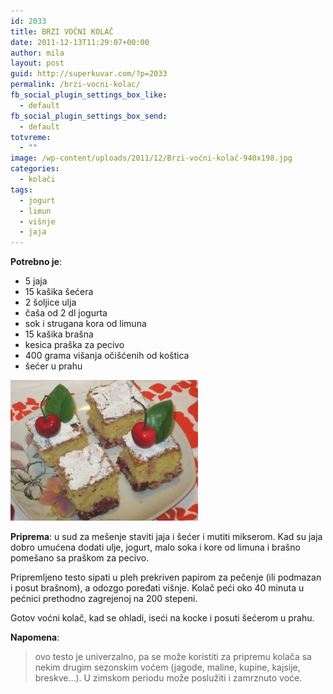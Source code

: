 ```yaml
---
id: 2033
title: BRZI VOĆNI KOLAČ
date: 2011-12-13T11:29:07+00:00
author: mila
layout: post
guid: http://superkuvar.com/?p=2033
permalink: /brzi-vocni-kolac/
fb_social_plugin_settings_box_like:
  - default
fb_social_plugin_settings_box_send:
  - default
totvreme:
  - ""
image: /wp-content/uploads/2011/12/Brzi-voćni-kolač-940x198.jpg
categories:
  - kolači
tags:
  - jogurt
  - limun
  - višnje
  - jaja
---
```

**Potrebno je**:

  * 5 jaja
  * 15 kašika šećera
  * 2 šoljice ulja
  * čaša od 2 dl jogurta
  * sok i strugana kora od limuna
  * 15 kašika brašna
  * kesica praška za pecivo
  * 400 grama višanja očišćenih od koštica
  * šećer u prahu

<img class="alignnone size-medium wp-image-5121" src="/wp-content/uploads/2011/12/Brzi-voćni-kolač-300x225.jpg" alt="Brzi voćni kolač" width="300" height="225" /> 

**Priprema**: u sud za mešenje staviti jaja i šećer i mutiti mikserom. Kad su jaja dobro umućena dodati ulje, jogurt, malo soka i kore od limuna i brašno pomešano sa praškom za pecivo.

Pripremljeno testo sipati u pleh prekriven papirom za pečenje (ili podmazan i posut brašnom), a odozgo poređati višnje. Kolač peći oko 40 minuta u pećnici prethodno zagrejenoj na 200 stepeni.

Gotov voćni kolač, kad se ohladi, iseći na kocke i posuti šećerom u prahu.

**Napomena**: 
> ovo testo je univerzalno, pa se može koristiti za pripremu kolača sa nekim drugim sezonskim voćem (jagode, maline, kupine, kajsije, breskve&#8230;). U zimskom periodu može poslužiti i zamrznuto voće.